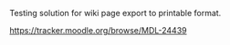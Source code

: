 Testing solution for wiki page export to printable format. 

https://tracker.moodle.org/browse/MDL-24439
